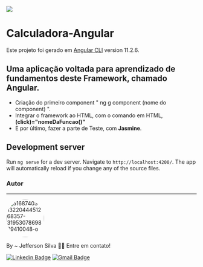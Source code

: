 <a href="https://imgur.com/IXbe6B1"><img src="https://i.imgur.com/IXbe6B1.png"/></a>

# Calculadora-Angular

Este projeto foi gerado em [Angular CLI](https://github.com/angular/angular-cli) version 11.2.6.


## Uma aplicação voltada para aprendizado de fundamentos deste Framework, chamado Angular.

- Criação do primeiro component " ng g component (nome do component) ".
- Integrar o framework ao HTML, com o comando em HTML, <strong>(click)="nomeDaFuncao()"</strong>
- E por último, fazer a parte de Teste, com <strong>Jasmine</strong>.

## Development server

Run `ng serve` for a dev server. Navigate to `http://localhost:4200/`. The app will automatically reload if you change any of the source files.

### Autor
---

<a href="https://ibb.co/MVB6s6q"><img style="border-radius: 50%;" src="https://i.ibb.co/vPXYHY2/51687403-1322044451268357-3195307869809410048-o.jpg" alt="51687403-1322044451268357-3195307869809410048-o" width="100px;" ></a>

By ~ Jefferson Silva 👋🏽 Entre em contato!

[![Linkedin Badge](https://img.shields.io/badge/-Jeffersom-blue?style=flat-square&logo=Linkedin&logoColor=white&link=https://www.linkedin.com/in/jefferzom-odelot/)](https://www.linkedin.com/in/jefferzom-odelot/) 
[![Gmail Badge](https://img.shields.io/badge/-jeffsilvati@hotmail.com-c14438?style=flat-square&logo=Gmail&logoColor=white&link=mailto:jeffsilvati@hotmail.com)](mailto:jeffsilvati@hotmail.com)

